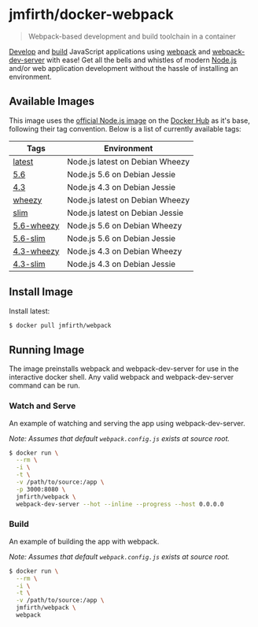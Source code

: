 # jmfirth/docker-webpack

> Webpack-based development and build toolchain in a container

[Develop](###watch-and-serve) and [build](###build) JavaScript applications using [webpack][webpack--url] and [webpack-dev-server][webpack-dev-server--url] with ease!  Get all the bells and whistles of modern [Node.js][nodejs--url] and/or web application development without the hassle of installing an environment.


## Available Images

This image uses the [official Node.js image][docker_hub_node--url] on the [Docker Hub][docker_hub--url] as it's base, following their tag convention.  Below is a list of currently available tags:

| Tags | Environment |
|------|-------------|
| [latest][dockerfile-latest] | Node.js latest on Debian Wheezy |
| [5.6][dockerfile-5.6] | Node.js 5.6 on Debian Jessie |
| [4.3][dockerfile-4.3] | Node.js 4.3 on Debian Jessie |
| [wheezy][dockerfile-wheezy] | Node.js latest on Debian Wheezy |
| [slim][dockerfile-slim] | Node.js latest on Debian Jessie |
| [5.6-wheezy][dockerfile-5.6-wheezy] | Node.js 5.6 on Debian Wheezy |
| [5.6-slim][dockerfile-5.6-slim] | Node.js 5.6 on Debian Jessie |
| [4.3-wheezy][dockerfile-4.3-wheezy] | Node.js 4.3 on Debian Wheezy |
| [4.3-slim][dockerfile-4.3-slim] | Node.js 4.3 on Debian Jessie |


## Install Image

Install latest:

```sh
$ docker pull jmfirth/webpack
```

## Running Image

The image preinstalls webpack and webpack-dev-server for use in the interactive docker shell.  Any valid webpack and webpack-dev-server command can be run.

### Watch and Serve

An example of watching and serving the app using webpack-dev-server.

_Note: Assumes that default `webpack.config.js` exists at source root._

```sh
$ docker run \
  --rm \
  -i \
  -t \
  -v /path/to/source:/app \
  -p 3000:8080 \
  jmfirth/webpack \
  webpack-dev-server --hot --inline --progress --host 0.0.0.0
```

### Build

An example of building the app with webpack.

_Note: Assumes that default `webpack.config.js` exists at source root._

```sh
$ docker run \
  --rm \
  -i \
  -t \
  -v /path/to/source:/app \
  jmfirth/webpack \
  webpack
```

[nodejs--url]: https://github.com/nodejs/node
[webpack--url]: https://github.com/webpack/webpack
[webpack-dev-server--url]: https://github.com/webpack/webpack-dev-server
[docker_hub--url]: hub.docker.com
[docker_hub_node--url]: https://hub.docker.com/_/node/
[dockerfile-latest]: https://github.com/jmfirth/docker-webpack/blob/master/latest/Dockerfile
[dockerfile-5.6]: https://github.com/jmfirth/docker-webpack/blob/master/5.6/Dockerfile
[dockerfile-4.3]: https://github.com/jmfirth/docker-webpack/blob/master/4.3/Dockerfile
[dockerfile-wheezy]: https://github.com/jmfirth/docker-webpack/blob/master/wheezy/Dockerfile
[dockerfile-slim]: https://github.com/jmfirth/docker-webpack/blob/master/slim/Dockerfile
[dockerfile-5.6-wheezy]: https://github.com/jmfirth/docker-webpack/blob/master/5.6/wheezy/Dockerfile
[dockerfile-5.6-slim]: https://github.com/jmfirth/docker-webpack/blob/master/5.6/slim/Dockerfile
[dockerfile-4.3-wheezy]: https://github.com/jmfirth/docker-webpack/blob/master/4.3/wheezy/Dockerfile
[dockerfile-4.3-slim]: https://github.com/jmfirth/docker-webpack/blob/master/4.3/slim/Dockerfile
